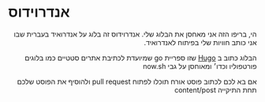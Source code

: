 # אנדרוידוס

<p dir="rtl">
הי, בריפו הזה אני מאחסן את הבלוג שלי.
אנדרוידוס זה בלוג על אנדרואיד בעברית שבו אני כותב חוויות שלי בפיתוח לאנדרואיד.
</p>

<p dir="rtl">
הבלוג כתוב ב <a href="https://gohugo.io">Hugo</a>
שזו ספריית go שמיועדת לכתיבת אתרים סטטיים כמו בלוגים פורטפוליו וכדו׳
ומאוחסן על גבי now.sh 
</p>

<p dir="rtl">
אם בא לכם לכתוב פוסט אורח תוכלו לפתוח pull request ולהוסיף את הפוסט שלכם תחת התיקייה content/post
</p>

<br />
